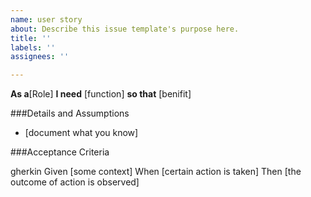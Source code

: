 ```yaml
---
name: user story
about: Describe this issue template's purpose here.
title: ''
labels: ''
assignees: ''

---
```


**As a**[Role]
**I need** [function]
**so that** [benifit]

###Details and Assumptions
* [document what you know]

###Acceptance Criteria

gherkin
Given [some context]
When [certain action is taken]
Then [the outcome of action is observed]
